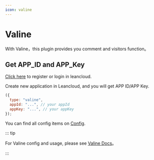 ```yaml
---
icon: valine
---
```


# Valine

With Valine，this plugin provides you comment and visitors function。

## Get APP_ID and APP_Key

[Click here](https://leancloud.cn/dashboard/login.html#/signup) to register or login in leancloud.

Create new application in Leancloud, and you will get APP ID/APP Key.

```js
({
  type: "valine",
  appId: "...", // your appId
  appKey: "...", // your appKey
});
```

You can find all config items on [Config](../config/valine.md).

::: tip

For Valine config and usage, please see [Valine Docs](https://valine.js.org)。

:::
